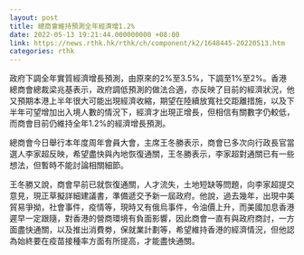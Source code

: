 ```yaml
---
layout: post
title: 總商會維持預測全年經濟增1.2%
date: 2022-05-13 19:21:44.000000000 +08:00
link: https://news.rthk.hk/rthk/ch/component/k2/1648445-20220513.htm
categories: rthk
---
```


政府下調全年實質經濟增長預測，由原來的2%至3.5%，下調至1%至2%。香港總商會總裁梁兆基表示，政府調低預測的做法合適，亦反映了目前的經濟狀況，他又預期本港上半年很大可能出現經濟收縮，期望在陸續放寬社交距離措施，以及下半年可望增加出入境人數的情況下，經濟才出現正增長，但相信有關數字仍較低，而商會目前仍維持全年1.2%的經濟增長預測。

總商會今日舉行本年度周年會員大會，主席王冬勝表示，商會已多次向行政長官當選人李家超反映，希望盡快與內地恢復通關，王冬勝表示，李家超對通關已有一些想法，但暫時不能討論相關細節。

王冬勝又說，商會早前已就恢復通關，人才流失，土地短缺等問題，向李家超提交意見，現正草擬詳細建議書，準備遞交予新一屆政府。他說，過去幾年，出現中美貿易爭拗，社會事件，疫情等，現時又有俄烏事件，令油價上升，而美國加息香港遲早一定跟隨，對香港的營商環境有負面影響，因此商會一直有與政府商討，一方面盡快通關，以及推出消費劵，保就業計劃等，希望維持香港的經濟情況，但他認為始終要在疫苗接種率方面有所提高，才能盡快通關。

